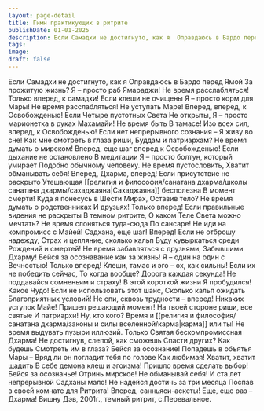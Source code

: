 ```yaml
---
layout: page-detail
title: Гимн практикующих в ритрите
publishDate: 01-01-2025
description: Если Самадхи не достигнуто, как я  Оправдаюсь в Бардо перед Ямой  За прожитую жизнь? Я – просто раб Ямараджи!  Не время расслабляться! Только вперед, к самадхи!  Если клеши не очищены Я – просто корм для Мары!  Не время расслабляться! Не уступать Маре!
tags:
image:
draft: false
---
```

Если Самадхи не достигнуто, как я  Оправдаюсь в Бардо перед Ямой  За прожитую жизнь? Я – просто раб Ямараджи!  Не время расслабляться! Только вперед, к самадхи!  Если клеши не очищены Я – просто корм для Мары!  Не время расслабляться! Не уступать Маре!  Вперед, вперед, к Освобожденью!  Если Четыре пустотных Света  Не открыты, Я – просто марионетка в руках  Махамайи! Не время быть  В тамасе!  Изо всех сил, вперед, к Освобожденью!  Если нет непрерывного сознания – Я живу во сне! Как мне смотреть в глаза риши,  Буддам и патриархам?  Не время думать о мирском!  Вперед, еще шаг вперед к Освобожденью!  Если дыхание не остановлено  В медитации Я – просто болтун, который умирает  Подобно обычному человеку.  Не время пустословить,  Хватит обманывать себя! Вперед, Дхарма, вперед!  Если присутствие не раскрыто Утешающая [[религия и философия/санатана дхарма/школы санатана дхармы/сахаджаяна|Сахаджаяна]] бесполезна  В момент смерти! Куда я понесусь в Шести Мирах,  Оставив тело?  Не время думать о родственниках  И друзьях! Только вперед!  Если правильные видения не раскрыты  В темном ритрите, О каком Теле Света можно мечтать?  Не время слоняться туда-сюда  По сансаре! Не иди на компромисс с Майей!  Садхана, еще шаг! Вперед!  Если не отброшу надежду,  Страх и цепляние, сколько кальп  Буду кувыркаться среди  Рождений и смертей!  Не время забавляться с друзьями,  Забывшими Дхарму!  Бейся за осознавание как за жизнь! Я – один на один с Вечностью!  Только вперед!  Клеши, тамас и эго – ох, как сильны! Если их не победить сейчас,  То когда вообще? Дорога каждая секунда!  Не поддавайся сомненьям и страху!  В этой короткой жизни  Я пробудился! Какое Чудо! Если не использовать этот шанс, Сколько кальп ожидать  Благоприятных условий!  Не спи, сквозь трудности – вперед!  Никаких уступок Майе! Пришел решающий момент! На твоей стороне риши, все святые  И патриархи! Ну, кто кого?  Время и [[религия и философия/санатана дхарма/законы и силы вселенной/карма|карма]] или ты!  Не время выдувать пузыри иллюзий. Только Святая бескомпромиссная  Дхарма!  Не достигнув, слепой, как сможешь  Спасти других? Как будешь  Смотреть им в глаза?  Бейся за осознание!  Попадешь в объятья Мары – Вряд ли он погладит тебя по голове  Как любимая!  Хватит, хватит щадить  В себе демона клеш и эгоизма!  Пришло время сделать выбор! Бейся за осознанье!  Отринь мирское! Не обманывай себя!  И ста лет непрерывной  Садханы мало! Не надейся достичь за три месяца  Поспав в своей комнате для  Ритрита!  Вперед, санньяси-аскеты!  Еще, еще раз – Дхарма!  Вишну Дэв, 2001г., темный ритрит, с.Перевальное.